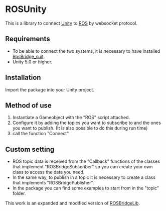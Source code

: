 # ROSUnity
This is a library to connect [Unity](https://unity.com/) to [ROS](https://www.ros.org/) by websocket protocol.

## Requirements
- To be able to connect the two systems, it is necessary to have installed [RosBridge_suit](http://wiki.ros.org/rosbridge_suite).
- Unity 5.0 or higher.

## Installation
Import the package into your Unity project.

## Method of use
1. Instantiate a Gameobject with the "ROS" script attached.
2. Configure it by adding the topics you want to subscribe to and the ones you want to publish. (It is also possible to do this during run time)
3. call the function "Connect"

## Custom setting
- ROS topic data is received from the "Callback" functions of the classes that implement "ROSBridgeSubscriber" so you can create your own class to access the data you need.
- In the same way, to publish in a topic it is necessary to create a class that implements "ROSBridgePublisher".
- In the package you can find some examples to start from in the "topic" folder.

This work is an expanded and modified version of [ROSBridgeLib](https://github.com/MathiasCiarlo/ROSBridgeLib).
